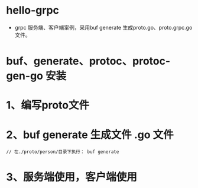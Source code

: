 # hello-grpc
- grpc 服务端、客户端案例，采用buf generate 生成proto.go、proto.grpc.go文件。 

# buf、generate、protoc、protoc-gen-go 安装

# 1、编写proto文件

# 2、buf generate 生成文件 .go 文件
```
// 在./proto/person/目录下执行： buf generate
```

# 3、服务端使用，客户端使用